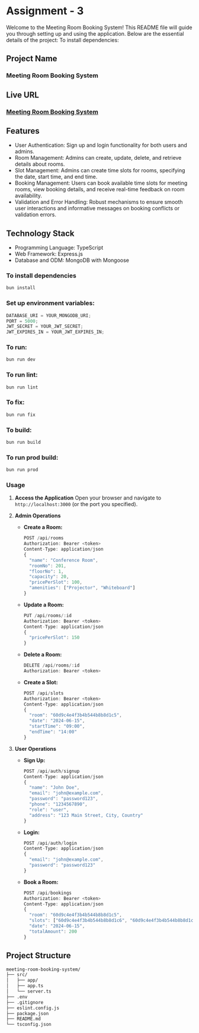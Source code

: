 # Assignment - 3

Welcome to the Meeting Room Booking System! This README file will guide you through setting up and using the application. Below are the essential details of the project:
To install dependencies:

## Project Name

### Meeting Room Booking System

## Live URL

### [Meeting Room Booking System](http://www.imexleather.com)

## Features

- User Authentication: Sign up and login functionality for both users and admins.
- Room Management: Admins can create, update, delete, and retrieve details about rooms.
- Slot Management: Admins can create time slots for rooms, specifying the date, start time, and end time.
- Booking Management: Users can book available time slots for meeting rooms, view booking details, and receive real-time feedback on room availability.
- Validation and Error Handling: Robust mechanisms to ensure smooth user interactions and informative messages on booking conflicts or validation errors.

## Technology Stack

- Programming Language: TypeScript
- Web Framework: Express.js
- Database and ODM: MongoDB with Mongoose

### To install dependencies

```bash
bun install
```

### Set up environment variables:

```js
DATABASE_URI = YOUR_MONGODB_URI;
PORT = 5000;
JWT_SECRET = YOUR_JWT_SECRET;
JWT_EXPIRES_IN = YOUR_JWT_EXPIRES_IN;
```

### To run:

```bash
bun run dev
```

### To run lint:

```bash
bun run lint
```

### To fix:

```bash
bun run fix
```

### To build:

```bash
bun run build
```

### To run prod build:

```bash
bun run prod
```

### Usage

1. **Access the Application**
   Open your browser and navigate to `http://localhost:3000` (or the port you specified).

2. **Admin Operations**

   - **Create a Room:**
     ```js
     POST /api/rooms
     Authorization: Bearer <token>
     Content-Type: application/json
     {
       "name": "Conference Room",
       "roomNo": 201,
       "floorNo": 1,
       "capacity": 20,
       "pricePerSlot": 100,
       "amenities": ["Projector", "Whiteboard"]
     }
     ```
   - **Update a Room:**

     ```js
     PUT /api/rooms/:id
     Authorization: Bearer <token>
     Content-Type: application/json
     {
       "pricePerSlot": 150
     }
     ```

   - **Delete a Room:**

     ```js
     DELETE /api/rooms/:id
     Authorization: Bearer <token>
     ```

   - **Create a Slot:**
     ```js
     POST /api/slots
     Authorization: Bearer <token>
     Content-Type: application/json
     {
       "room": "60d9c4e4f3b4b544b8b8d1c5",
       "date": "2024-06-15",
       "startTime": "09:00",
       "endTime": "14:00"
     }
     ```

3. **User Operations**

   - **Sign Up:**

     ```js
     POST /api/auth/signup
     Content-Type: application/json
     {
       "name": "John Doe",
       "email": "john@example.com",
       "password": "password123",
       "phone": "1234567890",
       "role": "user",
       "address": "123 Main Street, City, Country"
     }
     ```

   - **Login:**

     ```js
     POST /api/auth/login
     Content-Type: application/json
     {
       "email": "john@example.com",
       "password": "password123"
     }
     ```

   - **Book a Room:**
     ```js
     POST /api/bookings
     Authorization: Bearer <token>
     Content-Type: application/json
     {
       "room": "60d9c4e4f3b4b544b8b8d1c5",
       "slots": ["60d9c4e4f3b4b544b8b8d1c6", "60d9c4e4f3b4b544b8b8d1c7"],
       "date": "2024-06-15",
       "totalAmount": 200
     }
     ```

## Project Structure

```bash
meeting-room-booking-system/
├── src/
│   ├── app/
│   ├── app.ts
│   └── server.ts
├── .env
├── .gitignore
├── eslint.config.js
├── package.json
├── README.md
└── tsconfig.json
```
